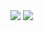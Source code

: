 <img src="https://capsule-render.vercel.app/api?type=waving&color=BDBDC8&height=200&section=header" />
<img src="https://capsule-render.vercel.app/api?type=waving&color=BDBDC8&height=200&section=footer" />


